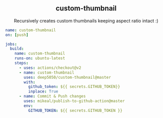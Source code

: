 

<p align=center> <h2 align=center>custom-thumbnail</h2></p>

<p align=center>Recursively creates custom thumbnails keeping aspect ratio intact :)</p>

```yaml
name: custom-thumbnail
on: [push]

jobs:
  build:
    name: custom-thumbnail
    runs-on: ubuntu-latest
    steps:
      - uses: actions/checkout@v2
      - name: custom-thumbnail
        uses: deep5050/custom-thumbnail@master
        with:
          github_token: ${{ secrets.GITHUB_TOKEN}}
          inplace: True
      - name: Commit & Push changes
        uses: mikeal/publish-to-github-action@master
        env:
          GITHUB_TOKEN: ${{ secrets.GITHUB_TOKEN }}

```
